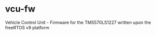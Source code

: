 # vcu-fw
Vehicle Control Unit - Firmware for the TMS570LS1227 written upon the freeRTOS v9 platform
